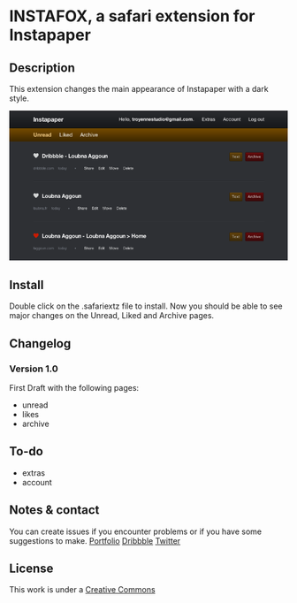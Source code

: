 # INSTAFOX, a safari extension for Instapaper #

## Description ##

This extension changes the main appearance of Instapaper with a dark style.

![Preview](https://github.com/laggoun/Instafox-for-Safari/raw/master/preview.png)

## Install ##

Double click on the .safariextz file to install. Now you should be able to see major changes on the Unread, Liked and Archive pages.

## Changelog ##

### Version 1.0 ###

First Draft with the following pages:

- unread
- likes
- archive

## To-do ##

- extras
- account

## Notes & contact ##

You can create issues if you encounter problems or if you have some suggestions to make.
[Portfolio](http://laggoun.com)
[Dribbble](http://dribbble.com/laggoun)
[Twitter](http://laggoun.com)

## License ##

This work is under a [Creative Commons](http://creativecommons.org/licenses/by-nc-nd/3.0/)